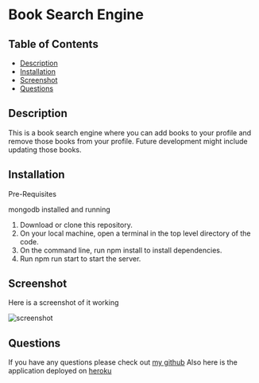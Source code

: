 # Book Search Engine 

## Table of Contents

- [Description](#description)
- [Installation](#installation)
- [Screenshot](#screenshot)
- [Questions](#questions)

## Description

This is a book search engine where you can add books to your profile and remove those books from your profile. Future development might include updating those books. 

## Installation

Pre-Requisites

mongodb installed and running

1. Download or clone this repository.
2. On your local machine, open a terminal in the top level directory of the code.
3. On the command line, run npm install to install dependencies.
4. Run npm run start to start the server.

## Screenshot

Here is a screenshot of it working

![screenshot](./images/budgetmegold.png)

## Questions

If you have any questions please check out [my github](https://github.com/Naomilounsbury/book-a-book) Also here is the application deployed on [heroku](https://radiant-lowlands-81926.herokuapp.com/)